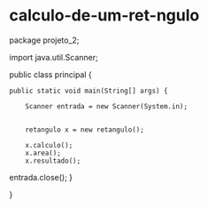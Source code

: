 # calculo-de-um-ret-ngulo

package projeto_2;

import java.util.Scanner;

public class principal {

	public static void main(String[] args) {
		
        Scanner entrada = new Scanner(System.in);
        
		
		retangulo x = new retangulo();
		
		x.calculo();
		x.area();
		x.resultado();
entrada.close();
	}

}
